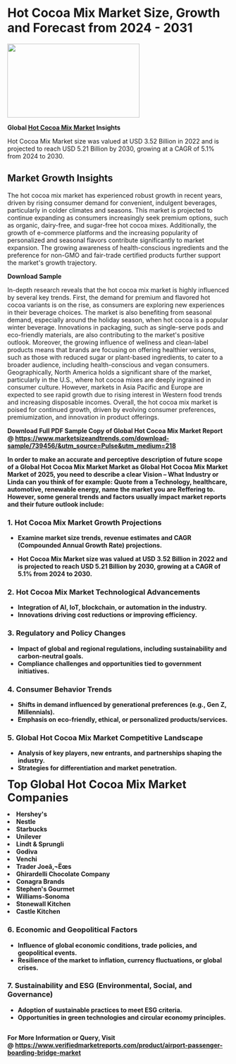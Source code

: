 <H1>Hot Cocoa Mix Market Size, Growth and Forecast from 2024 - 2031</H1><img class="aligncenter size-medium wp-image-584254" src="https://thirdeyenews.in/wp-content/uploads/2024/09/Global-Market-Research-300x168.jpeg" alt="" width="300" height="168" /><p><strong>Global&nbsp;<a href="https://www.marketsizeandtrends.com/download-sample/739456/&amp;utm_source=Pulse&amp;utm_medium=218">Hot Cocoa Mix Market</a> Insights</strong></p><p>Hot Cocoa Mix Market size was valued at USD 3.52 Billion in 2022 and is projected to reach USD 5.21 Billion by 2030, growing at a CAGR of 5.1% from 2024 to 2030.</p><p><h2>Market Growth Insights</h2> <p>The hot cocoa mix market has experienced robust growth in recent years, driven by rising consumer demand for convenient, indulgent beverages, particularly in colder climates and seasons. This market is projected to continue expanding as consumers increasingly seek premium options, such as organic, dairy-free, and sugar-free hot cocoa mixes. Additionally, the growth of e-commerce platforms and the increasing popularity of personalized and seasonal flavors contribute significantly to market expansion. The growing awareness of health-conscious ingredients and the preference for non-GMO and fair-trade certified products further support the market's growth trajectory.</p> <p><strong>Download Sample</strong></p> <p>In-depth research reveals that the hot cocoa mix market is highly influenced by several key trends. First, the demand for premium and flavored hot cocoa variants is on the rise, as consumers are exploring new experiences in their beverage choices. The market is also benefiting from seasonal demand, especially around the holiday season, when hot cocoa is a popular winter beverage. Innovations in packaging, such as single-serve pods and eco-friendly materials, are also contributing to the market's positive outlook. Moreover, the growing influence of wellness and clean-label products means that brands are focusing on offering healthier versions, such as those with reduced sugar or plant-based ingredients, to cater to a broader audience, including health-conscious and vegan consumers. Geographically, North America holds a significant share of the market, particularly in the U.S., where hot cocoa mixes are deeply ingrained in consumer culture. However, markets in Asia Pacific and Europe are expected to see rapid growth due to rising interest in Western food trends and increasing disposable incomes. Overall, the hot cocoa mix market is poised for continued growth, driven by evolving consumer preferences, premiumization, and innovation in product offerings.</p> <p><strong></p><p><span class=""><strong>Download Full PDF Sample Copy of Global Hot Cocoa Mix Market Report</strong> @ <a href="https://www.marketsizeandtrends.com/download-sample/739456/&amp;utm_source=Pulse&amp;utm_medium=218" target="_blank">https://www.marketsizeandtrends.com/download-sample/739456/&amp;utm_source=Pulse&amp;utm_medium=218</a></span></p><p>In order to make an accurate and perceptive description of future scope of a Global&nbsp;Hot Cocoa Mix Market Market as Global&nbsp;Hot Cocoa Mix Market Market of 2025, you need to describe a clear Vision &ndash; What Industry or Linda can you think of for example: Quote from a Technology, healthcare, automotive, renewable energy, name the market you are Reffering to. However, some general trends and factors usually impact market reports and their future outlook include:</p><h3>1.&nbsp;<strong>Hot Cocoa Mix Market Growth Projections</strong></h3><ul><li>Examine market size trends, revenue estimates and CAGR (Compounded Annual Growth Rate) projections.</li><li><p>Hot Cocoa Mix Market size was valued at USD 3.52 Billion in 2022 and is projected to reach USD 5.21 Billion by 2030, growing at a CAGR of 5.1% from 2024 to 2030.</p></li></ul><h3>2.&nbsp;<strong>Hot Cocoa Mix Market Technological Advancements</strong></h3><ul><li>Integration of AI, IoT, blockchain, or automation in the industry.</li><li>Innovations driving cost reductions or improving efficiency.</li></ul><h3>3.&nbsp;<strong>Regulatory and Policy Changes</strong></h3><ul><li>Impact of global and regional regulations, including sustainability and carbon-neutral goals.</li><li>Compliance challenges and opportunities tied to government initiatives.</li></ul><h3>4.&nbsp;<strong>Consumer Behavior Trends</strong></h3><ul><li>Shifts in demand influenced by generational preferences (e.g., Gen Z, Millennials).</li><li>Emphasis on eco-friendly, ethical, or personalized products/services.</li></ul><h3>5.&nbsp;<strong>Global Hot Cocoa Mix Market Competitive Landscape</strong></h3><ul><li>Analysis of key players, new entrants, and partnerships shaping the industry.</li><li>Strategies for differentiation and market penetration.</li></ul><p data-pm-slice="1 1 []"><span style="color: inherit; font-family: inherit; font-size: 25px;">Top Global Hot Cocoa Mix Market Companies</span></p><div class="" data-test-id=""><p><li>Hershey's</li><li> Nestle</li><li> Starbucks</li><li> Unilever</li><li> Lindt & Sprungli</li><li> Godiva</li><li> Venchi</li><li> Trader Joeâ‚¬Ëœs</li><li> Ghirardelli Chocolate Company</li><li> Conagra Brands</li><li> Stephen's Gourmet</li><li> Williams-Sonoma</li><li> Stonewall Kitchen</li><li> Castle Kitchen</li></p></div><h3>6.&nbsp;<strong>Economic and Geopolitical Factors</strong></h3><ul><li>Influence of global economic conditions, trade policies, and geopolitical events.</li><li>Resilience of the market to inflation, currency fluctuations, or global crises.</li></ul><h3>7.&nbsp;<strong>Sustainability and ESG (Environmental, Social, and Governance)</strong></h3><ul><li>Adoption of sustainable practices to meet ESG criteria.</li><li>Opportunities in green technologies and circular economy principles.</li></ul><h2><strong style="font-size: 14px;">For More Information or Query, Visit @&nbsp;</strong><a style="background-color: #ffffff; font-size: 14px;" href="https://www.marketsizeandtrends.com/report/hot-cocoa-mix-market/" target="_blank">https://www.verifiedmarketreports.com/product/airport-passenger-boarding-bridge-market</a></h2>
